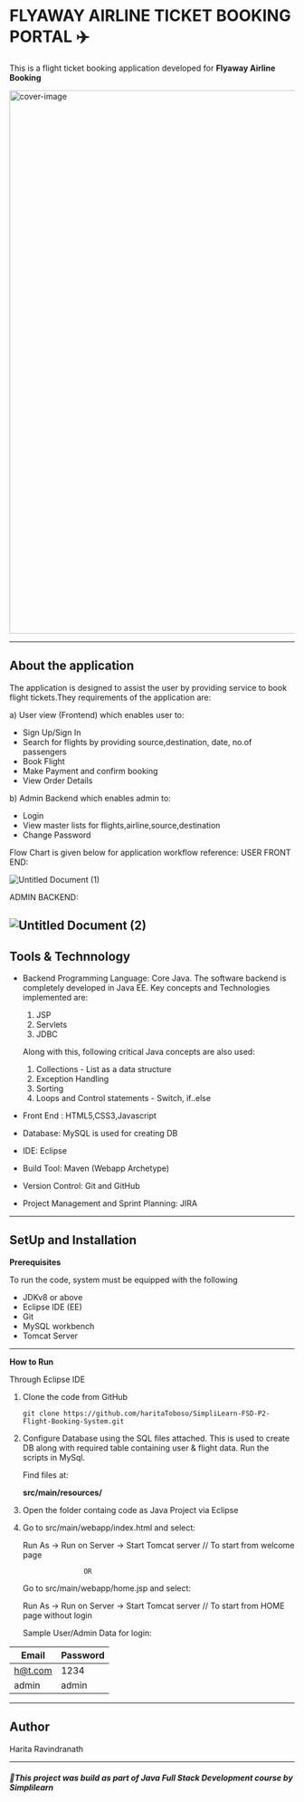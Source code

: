# FLYAWAY AIRLINE TICKET BOOKING PORTAL :airplane:
This is a flight ticket booking  application developed for **Flyaway Airline Booking**

<img width="960" alt="cover-image" src="https://user-images.githubusercontent.com/61909695/133920839-e021f73c-6aa2-4406-a4a3-1bd46dc8e24f.png" width={500px} height={400px}>


---

## About the application
The application is designed to assist the user by providing service to book flight tickets.They requirements of the application are:

a) User view (Frontend) which enables user to: 
  - Sign Up/Sign In
  - Search for flights by providing source,destination, date, no.of passengers
  - Book Flight
  - Make Payment and confirm booking
  - View Order Details
  
b) Admin Backend which enables admin to:
  - Login
  - View master lists for flights,airline,source,destination
  - Change Password

Flow Chart is given below for application workflow reference:
USER FRONT END:

![Untitled Document (1)](https://user-images.githubusercontent.com/61909695/100521840-2c39b180-31cc-11eb-9c05-b9df0fbf6249.png)

ADMIN BACKEND:

![Untitled Document (2)](https://user-images.githubusercontent.com/61909695/100521798-ee3c8d80-31cb-11eb-8db4-1ecf22ab8252.png)
---
## Tools & Technnology
- Backend Programming Language: Core Java.
   The software backend is completely developed in Java EE. Key concepts and Technologies  implemented are:
     1. JSP
     2. Servlets
     3. JDBC
     
   Along with this, following  critical Java concepts are also used:
     1. Collections - List as a data structure
     2. Exception Handling
     3. Sorting
     4. Loops and Control statements - Switch, if..else
     
 - Front End : HTML5,CSS3,Javascript    
 - Database:  MySQL  is used for creating DB
 - IDE: Eclipse
 - Build Tool: Maven (Webapp Archetype)
 - Version Control: Git and GitHub
 - Project Management and Sprint Planning: JIRA 
 
--- 

 ## SetUp and Installation
 **Prerequisites**
 
 To run the code, system must be equipped with the following
 - JDKv8 or above
 - Eclipse IDE (EE)
 - Git
 - MySQL workbench
 - Tomcat Server 
---
**How to Run**

Through Eclipse IDE
1. Clone the code from GitHub
    ````
    git clone https://github.com/haritaToboso/SimpliLearn-FSD-P2-Flight-Booking-System.git
    ````
2. Configure Database using the SQL files attached. This is used to create DB along with required table containing user & flight data.  Run the scripts in MySql.
  
    Find files at:   
    
    **src/main/resources/**
    
3. Open the folder containg code as Java Project via Eclipse
4. Go to src/main/webapp/index.html and select: 

     Run As -> Run on Server -> Start Tomcat server             // To start from welcome page
     
                      OR 
                      
     Go to src/main/webapp/home.jsp and select: 
     
     Run As -> Run on Server -> Start Tomcat server             // To start from HOME page without login   
     
     Sample User/Admin Data for login:
     
| Email          |Password      |
| ------------- | ------------- |
| h@t.com  | 1234  |
| admin  | admin |

---

## Author
Harita Ravindranath

---

##### :pushpin:This project was build as part of Java Full Stack Development course by Simplilearn
